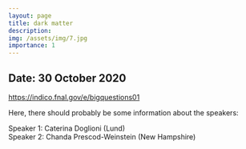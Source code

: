 ```yaml
---
layout: page
title: dark matter
description: 
img: /assets/img/7.jpg
importance: 1
---
```


<p><h2>Date: 30 October 2020</h2></p>
<p><a href="https://indico.fnal.gov/e/bigquestions01">https://indico.fnal.gov/e/bigquestions01</a></p>

<p>Here, there should probably be some information about the speakers:</p>

<p>
Speaker 1: Caterina Doglioni (Lund)<br>
Speaker 2: Chanda Prescod-Weinstein (New Hampshire)
</p>